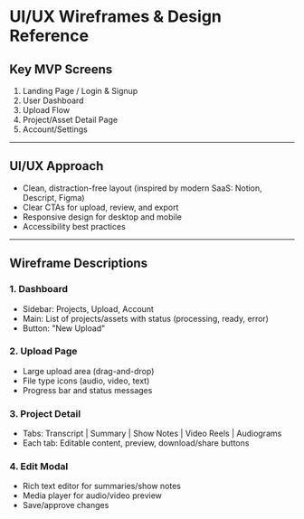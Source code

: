# UI/UX Wireframes & Design Reference

## Key MVP Screens
1. Landing Page / Login & Signup
2. User Dashboard
3. Upload Flow
4. Project/Asset Detail Page
5. Account/Settings

---

## UI/UX Approach
- Clean, distraction-free layout (inspired by modern SaaS: Notion, Descript, Figma)
- Clear CTAs for upload, review, and export
- Responsive design for desktop and mobile
- Accessibility best practices

---

## Wireframe Descriptions

### 1. Dashboard
- Sidebar: Projects, Upload, Account
- Main: List of projects/assets with status (processing, ready, error)
- Button: "New Upload"

### 2. Upload Page
- Large upload area (drag-and-drop)
- File type icons (audio, video, text)
- Progress bar and status messages

### 3. Project Detail
- Tabs: Transcript | Summary | Show Notes | Video Reels | Audiograms
- Each tab: Editable content, preview, download/share buttons

### 4. Edit Modal
- Rich text editor for summaries/show notes
- Media player for audio/video preview
- Save/approve changes 